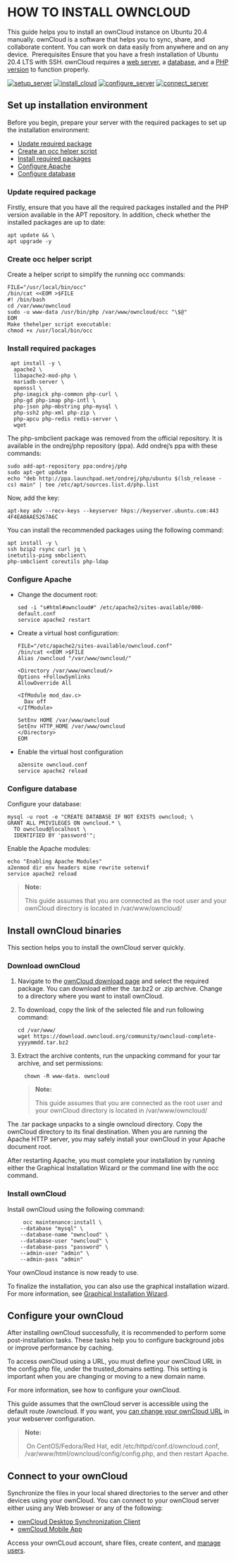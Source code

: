 # HOW TO INSTALL OWNCLOUD

This guide helps you to install an ownCloud instance on Ubuntu 20.4 manually. ownCloud is a software that helps you to sync, share, and collaborate content. 
You can work on data easily from anywhere and on any device.  
Prerequisites
Ensure that you have a fresh installation of Ubuntu 20.4 LTS with SSH. ownCloud requires a [web server](https://doc.owncloud.com/server/10.6/admin_manual/installation/manual_installation/manual_installation_apache.html),
a [database](https://doc.owncloud.com/server/10.6/admin_manual/installation/manual_installation/manual_installation_db.html), and a [PHP version](https://doc.owncloud.com/server/10.6/admin_manual/installation/manual_installation/manual_installation_prerequisites.html#php-version) to function properly. 

[![setup_server](./media/set_up.PNG)](#set-up-installation-environment)
[![install_cloud](./media/install.PNG)](#install-owncloud-binaries)
[![configure_server](./media/configure.PNG)](#configure-your-owncloud)
[![connect_server](./media/connect.PNG)](#connect-to-your-owncloud)

## Set up installation environment

Before you begin, prepare your server with the required packages to set up the installation environment:
- [Update required package](#update-required-package)
- [Create an occ helper script](#create-occ-helper-script)
- [Install required packages](#install-required-packages)
- [Configure Apache](#configure-apache)
- [Configure database](#configure-database)

### Update required package
Firstly, ensure that you have all the required packages installed and the PHP version available in the APT repository. 
In addition, check whether the installed packages are up to date:

```
apt update && \
apt upgrade -y

```

### Create occ helper script
Create a helper script to simplify the running occ commands:
```
FILE="/usr/local/bin/occ"
/bin/cat <<EOM >$FILE
#! /bin/bash
cd /var/www/owncloud
sudo -u www-data /usr/bin/php /var/www/owncloud/occ "\$@"
EOM
Make thehelper script executable:
chmod +x /usr/local/bin/occ
```
 
### Install required packages
 
```
 apt install -y \
  apache2 \
  libapache2-mod-php \
  mariadb-server \
  openssl \
  php-imagick php-common php-curl \
  php-gd php-imap php-intl \
  php-json php-mbstring php-mysql \
  php-ssh2 php-xml php-zip \
  php-apcu php-redis redis-server \
  wget
```

The php-smbclient package was removed from the official repository. It is available in the ondrej/php repository (ppa).
Add ondrej’s ppa with these commands:
```
sudo add-apt-repository ppa:ondrej/php
sudo apt-get update
echo "deb http://ppa.launchpad.net/ondrej/php/ubuntu $(lsb_release -cs) main" | tee /etc/apt/sources.list.d/php.list
```

Now, add the key:
```
apt-key adv --recv-keys --keyserver hkps://keyserver.ubuntu.com:443 4F4EA0AAE5267A6C
```

You can install the recommended packages using the following command:
```
apt install -y \
ssh bzip2 rsync curl jq \
inetutils-ping smbclient\
php-smbclient coreutils php-ldap
```

### Configure Apache
- Change the document root:
    ```
    sed -i "s#html#owncloud#" /etc/apache2/sites-available/000-default.conf
    service apache2 restart
    ```

- Create a virtual host configuration:

    ```
    FILE="/etc/apache2/sites-available/owncloud.conf"
    /bin/cat <<EOM >$FILE
    Alias /owncloud "/var/www/owncloud/"

    <Directory /var/www/owncloud/>
    Options +FollowSymlinks
    AllowOverride All

    <IfModule mod_dav.c>
      Dav off
    </IfModule>

    SetEnv HOME /var/www/owncloud
    SetEnv HTTP_HOME /var/www/owncloud
    </Directory>
    EOM
    ```

- Enable the virtual host configuration
    ```
    a2ensite owncloud.conf
    service apache2 reload
    ```

### Configure database
Configure your database:

```
mysql -u root -e "CREATE DATABASE IF NOT EXISTS owncloud; \
GRANT ALL PRIVILEGES ON owncloud.* \
  TO owncloud@localhost \
  IDENTIFIED BY 'password'";
```
Enable the Apache modules:

```
echo "Enabling Apache Modules"
a2enmod dir env headers mime rewrite setenvif
service apache2 reload
```

> **Note:**
>
> This guide assumes that you are connected as the root user and your ownCloud directory is located in /var/www/owncloud/

## Install ownCloud binaries
This section helps you to install the ownCloud server quickly.  

### Download ownCloud

1.	Navigate to the [ownCloud download page](https://owncloud.com/download-server/) and select the required package. You can download either the .tar.bz2 or .zip archive. Change to a directory where you want to install ownCloud. 
2.	To download, copy the link of the selected file and run following command:

    ```
    cd /var/www/
    wget https://download.owncloud.org/community/owncloud-complete-yyyymmdd.tar.bz2
    ```

3.	Extract the archive contents, run the unpacking command for your tar archive, and set permissions:

    ```tar -xjf owncloud-10.6.0.tar.bz2 && \
      chown -R www-data. owncloud
    ```
    > **Note:**
    >
    > This guide assumes that you are connected as the root user and your ownCloud directory is located in /var/www/owncloud/

The .tar package unpacks to a single owncloud directory. Copy the ownCloud directory to its final destination. When you are running the Apache HTTP server, you may safely install your ownCloud in your Apache document root.

After restarting Apache, you must complete your installation by running either the Graphical Installation Wizard or the command line with the occ command.
### Install ownCloud

Install ownCloud using the following command:
```
     occ maintenance:install \
    --database "mysql" \
    --database-name "owncloud" \
    --database-user "owncloud" \
    --database-pass "password" \
    --admin-user "admin" \
    --admin-pass "admin"
```

Your ownCloud instance is now ready to use.

To finalize the installation, you can also use the graphical installation wizard. For more information, see [Graphical Installation Wizard](https://doc.owncloud.com/server/10.6/admin_manual/installation/installation_wizard.html).

## Configure your ownCloud

After installing ownCloud successfully, it is recommended to perform some post-installation tasks. 
These tasks help you to configure background jobs or improve performance by caching.

To access ownCloud using a URL, you must define your ownCloud URL in the config.php file, 
under the trusted_domains setting. This setting is important when you are changing or moving to a new domain name. 

For more information, see how to configure your ownCloud.

This guide assumes that the ownCloud server is accessible using the default route /owncloud. 
If you want, you [can change your ownCloud URL](configure-owncloud.md#change-your-owncloud-url) in your webserver configuration.

> **Note:**
>
> On CentOS/Fedora/Red Hat, edit /etc/httpd/conf.d/owncloud.conf, /var/www/html/owncloud/config/config.php, and then restart Apache.

## Connect to your ownCloud 

Synchronize the files in your local shared directories to the server and other devices using your ownCloud. 
You can connect to your ownCloud server either using any Web browser or any of the following:

- [ownCloud Desktop Synchronization Client](connect-to-owncloud.md#owncloud-desktop-synchronization-client)
- [ownCloud Mobile App](connect-to-owncloud.md#owncloud-mobile-app)

Access your ownCLoud account, share files, create content, and [manage users](configure-owncloud.md#create-user).




